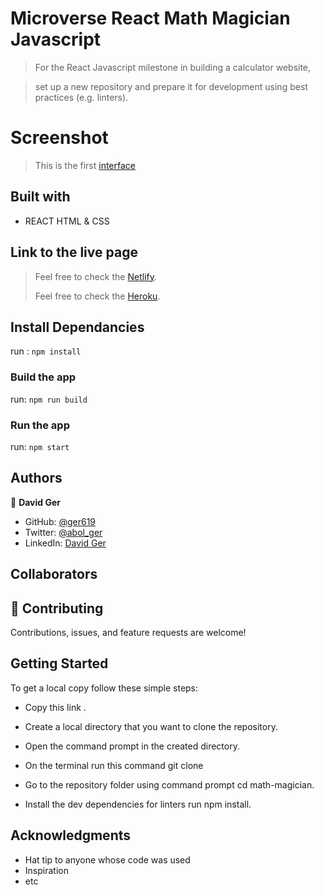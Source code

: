 # Microverse React Math Magician Javascript

> For the React Javascript milestone in building a calculator website,

> set up a new repository and prepare it for development using best practices (e.g. linters).

# Screenshot

> This is the first [interface]()

## Built with

- REACT HTML & CSS 

## Link to the live page

> Feel free to check the [Netlify](https://heartfelt-elf-02b745.netlify.app/).
> 
> Feel free to check the [Heroku](https://abolgercalc.herokuapp.com/).

## Install Dependancies

run : `npm install`

### Build the app

run: `npm run build`

### Run the app

run: `npm start`


## Authors

👤 **David Ger**

- GitHub: [@ger619](https://github.com/ger619)
- Twitter: [@abol_ger](https://twitter.com/ger_abol)
- LinkedIn: [David Ger](https://www.linkedin.com/in/david-ger-426b4576/)

## Collaborators



## 🤝 Contributing

Contributions, issues, and feature requests are welcome!

## Getting Started

To get a local copy follow these simple steps:

- Copy this link .

- Create a local directory that you want to clone the repository.

- Open the command prompt in the created directory.

- On the terminal run this command git clone 

- Go to the repository folder using command prompt cd math-magician.

- Install the dev dependencies for linters run npm install.

## Acknowledgments

- Hat tip to anyone whose code was used
- Inspiration
- etc


